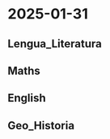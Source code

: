 # 2025-01-31 <!-- markmap: foldAll -->

## Lengua_Literatura

## Maths

## English

## Geo_Historia

